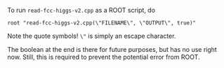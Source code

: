 To run `read-fcc-higgs-v2.cpp` as a ROOT script, do

```
root "read-fcc-higgs-v2.cpp(\"FILENAME\", \"OUTPUT\", true)"
```

Note the quote symbols! `\"` is simply an escape character.

The boolean at the end is there for future purposes, but has no use right now. Still, this is required to prevent the potential error from ROOT.
